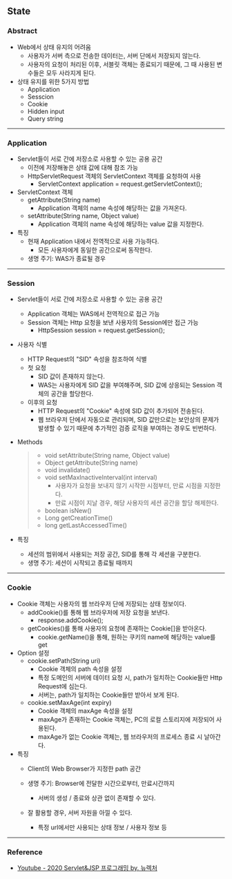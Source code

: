 ## State

### Abstract

- Web에서 상태 유지의 어려움
  - 사용자가 서버 측으로 전송한 데이터는, 서버 단에서 저장되지 않는다. 
  - 사용자의 요청이 처리된 이후, 서블릿 객체는 종료되기 때문에, 그 때 사용된 변수들은 모두 사라지게 된다. 
- 상태 유지를 위한 5가지 방법
  - Application
  - Sesscion
  - Cookie
  - Hidden input
  - Query string

---

### Application

- Servlet들이 서로 간에 저장소로 사용할 수 있는 공용 공간
  - 이전에 저장해놓은 상태 값에 대해 참조 가능
  - HttpServletRequest 객체의 ServletContext 객체를 요청하여 사용
    - ServletContext application = request.getServletContext();
- ServletContext 객체
  - getAttribute(String name)
    - Application 객체의 name  속성에 해당하는 값을 가져온다. 
  - setAttribute(String name, Object value)
    - Application 객체의 name 속성에 해당하는 value 값을 지정한다. 
- 특징
  - 현재 Application 내에서 전역적으로 사용 가능하다. 
    - 모든 사용자에게 동일한 공간으로써 동작한다. 
  - 생명 주기: WAS가 종료될 경우

---

### Session

- Servlet들이 서로 간에 저장소로 사용할 수 있는 공용 공간

  - Application 객체는 WAS에서 전역적으로 접근 가능
  - Session 객체는 Http 요청을 보낸 사용자의 Session에만 접근 가능
    - HttpSession session = request.getSession();

- 사용자 식별

  - HTTP Request의 "SID" 속성을 참조하여 식별
  - 첫 요청
    - SID 값이 존재하지 않는다. 
    - WAS는 사용자에게 SID 값을 부여해주며, SID 값에 상응되는 Session 객체의 공간을 할당한다. 
  - 이후의 요청
    - HTTP Request의 "Cookie" 속성에 SID 값이 추가되어 전송된다. 
    - 웹 브라우저 단에서 자동으로 관리되며, SID 값만으로는 보안상의 문제가 발생할 수 있기 때문에 추가적인 검증 로직을 부여하는 경우도 빈번하다. 

- Methods

  > - void setAttribute(String name, Object value)
  > - Object getAttribute(String name)
  > - void invalidate()
  > - void setMaxInactiveInterval(int interval)
  >   - 사용자가 요청을 보내지 않기 시작한 시점부터, 만료 시점을 지정한다. 
  >   - 만료 시점이 지날 경우, 해당 사용자의 세션 공간을 할당 해제한다.  
  > - boolean isNew()
  > - Long getCreationTime()
  > - long getLastAccessedTime()
  
- 특징

  - 세션의 범위에서 사용되는 저장 공간, SID를 통해 각 세션을 구분한다. 
  - 생명 주기: 세션이 시작되고 종료될 때까지


---

### Cookie

- Cookie 객체는 사용자의 웹 브라우저 단에 저장되는 상태 정보이다. 
  - addCookie()를 통해 웹 브라우저에 저장 요청을 보낸다. 
    - response.addCookie();
  - getCookies()를 통해 사용자의 요청에 존재하는 Cookie[]을 받아온다. 
    - cookie.getName()을 통해, 원하는 쿠키의 name에 해당하는 value를 get
- Option 설정
  - cookie.setPath(String uri)
    - Cookie 객체의 path 속성을 설정
    - 특정 도메인의 서버에 데이터 요청 시, path가 일치하는 Cookie들만 Http Request에 심는다. 
    - 서버는, path가 일치하는 Cookie들만 받아서 보게 된다. 
  - cookie.setMaxAge(int expiry)
    - Cookie 객체의 maxAge 속성을 설정
    - maxAge가 존재하는 Cookie 객체는, PC의 로컬 스토리지에 저장되어 사용된다. 
    - maxAge가 없는 Cookie 객체는, 웹 브라우저의 프로세스 종료 시 날아간다. 
- 특징
  - Client의 Web Browser가 지정한 path 공간
  - 생명 주기: Browser에 전달한 시간으로부터, 만료시간까지
    - 서버의 생성 / 종료와 상관 없이 존재할 수 있다. 

  - 잘 활용할 경우, 서버 자원을 아낄 수 있다. 
    - 특정 url에서만 사용되는 상태 정보 / 사용자 정보 등


---

### Reference

- [Youtube - 2020 Servlet&JSP 프로그래밍 by. 뉴렉처](https://www.youtube.com/channel/UC5-ixpj8DioZqmrasj6Ihpw)